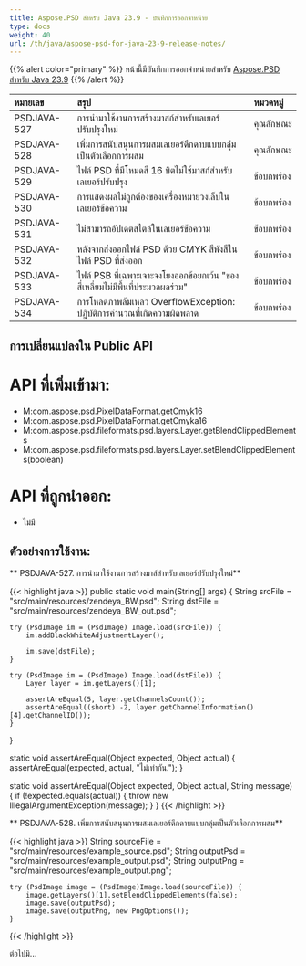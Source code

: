 ```yaml
---
title: Aspose.PSD สำหรับ Java 23.9 - บันทึกการออกจำหน่าย
type: docs
weight: 40
url: /th/java/aspose-psd-for-java-23-9-release-notes/
---
```


{{% alert color="primary" %}} หน้านี้มีบันทึกการออกจำหน่ายสำหรับ [Aspose.PSD สำหรับ Java 23.9](https://downloads.aspose.com/psd/java/new-releases/aspose.psd-for-java-23.9/) {{% /alert %}}

| **หมายเลข** | **สรุป**                                                                                                                                      | **หมวดหมู่** |
|:------------|:-------------------------------------------------------------------------------------------------------------------------------------------------|:-------------|
| PSDJAVA-527 | การนำมาใช้งานการสร้างมาสก์สำหรับเลเยอร์ปรับปรุงใหม่                                                                                             |    คุณลักษณะ   |
| PSDJAVA-528 | เพิ่มการสนับสนุนการผสมเลเยอร์ดึกดาบแบบกลุ่มเป็นตัวเลือกการผสม                                                                                     |    คุณลักษณะ   |
| PSDJAVA-529 | ไฟล์ PSD ที่มีโหมดสี 16 บิตไม่ใช้มาสก์สำหรับเลเยอร์ปรับปรุง                                                                              |      ข้อบกพร่อง     |
| PSDJAVA-530 | การแสดงผลไม่ถูกต้องของเครื่องหมายวงเล็บในเลเยอร์ข้อความ                                                                                                 |      ข้อบกพร่อง     |
| PSDJAVA-531 | ไม่สามารถอัปเดตสไตล์ในเลเยอร์ข้อความ                                                                                                          |      ข้อบกพร่อง     |
| PSDJAVA-532 | หลังจากส่งออกไฟล์ PSD ด้วย CMYK สีพังสีในไฟล์ PSD ที่ส่งออก                                                                          |      ข้อบกพร่อง     |
| PSDJAVA-533 | ไฟล์ PSB ที่เฉพาะเจาะจงโยงออกข้อยกเว้น "ของสี่เหลี่ยมไม่มีพื้นที่ประมวลผลร่วม"                                                                 |      ข้อบกพร่อง     |
| PSDJAVA-534 | การโหลดภาพล้มเหลว OverflowException: ปฏิบัติการคำนวณที่เกิดความผิดพลาด                                                            |      ข้อบกพร่อง     |

## **การเปลี่ยนแปลงใน Public API**
# **API ที่เพิ่มเข้ามา:**

- M:com.aspose.psd.PixelDataFormat.getCmyk16
- M:com.aspose.psd.PixelDataFormat.getCmyka16
- M:com.aspose.psd.fileformats.psd.layers.Layer.getBlendClippedElements
- M:com.aspose.psd.fileformats.psd.layers.Layer.setBlendClippedElements(boolean)

# **API ที่ถูกนำออก:**

- ไม่มี

## **ตัวอย่างการใช้งาน:**

** PSDJAVA-527. การนำมาใช้งานการสร้างมาส์สำหรับเลเยอร์ปรับปรุงใหม่**

{{< highlight java >}}
public static void main(String[] args) {
    String srcFile = "src/main/resources/zendeya_BW.psd";
    String dstFile = "src/main/resources/zendeya_BW_out.psd";

    try (PsdImage im = (PsdImage) Image.load(srcFile)) {
        im.addBlackWhiteAdjustmentLayer();

        im.save(dstFile);
    }

    try (PsdImage im = (PsdImage) Image.load(dstFile)) {
        Layer layer = im.getLayers()[1];

        assertAreEqual(5, layer.getChannelsCount());
        assertAreEqual((short) -2, layer.getChannelInformation()[4].getChannelID());
    }
}

static void assertAreEqual(Object expected, Object actual) {
    assertAreEqual(expected, actual, "ไม่เท่ากัน.");
}

static void assertAreEqual(Object expected, Object actual, String message) {
    if (!expected.equals(actual)) {
        throw new IllegalArgumentException(message);
    }
}
{{< /highlight >}}

** PSDJAVA-528. เพิ่มการสนับสนุนการผสมเลเยอร์ดึกดาบแบบกลุ่มเป็นตัวเลือกการผสม**

{{< highlight java >}}
    String sourceFile = "src/main/resources/example_source.psd";
    String outputPsd = "src/main/resources/example_output.psd";
    String outputPng = "src/main/resources/example_output.png";

    try (PsdImage image = (PsdImage)Image.load(sourceFile)) {
        image.getLayers()[1].setBlendClippedElements(false);
        image.save(outputPsd);
        image.save(outputPng, new PngOptions());
    }
{{< /highlight >}}

ต่อไปมี...

